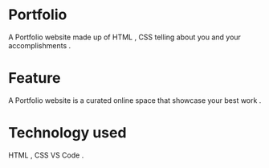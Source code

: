 # Portfolio
A Portfolio website made up of HTML , CSS telling about you and your accomplishments .
# Feature
A Portfolio website is a curated online space that showcase your best work .
# Technology used
HTML , CSS 
VS Code .

